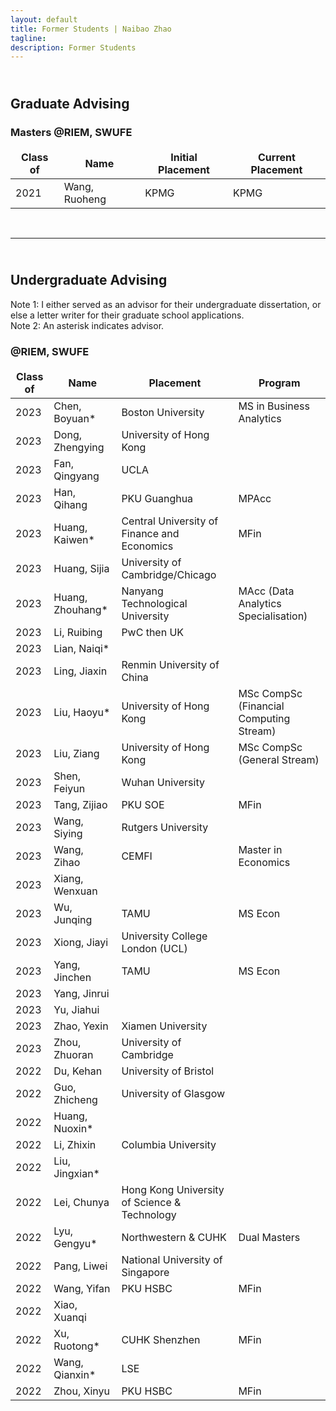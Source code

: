 ```yaml
---
layout: default
title: Former Students | Naibao Zhao
tagline: 
description: Former Students
---
```

<!--
<div class="navbar">
    <div class="navbar-inner">
        <ul class="nav">
            <li><a href="#current">current courses</a></li>
            <li><a href="#shortcourses">short courses</a></li>
            <li><a href="#misc">misc lectures</a></li>
            <li><a href="#old">former courses</a></li>
        </ul>
    </div>
</div> -->

## <br/>Graduate Advising

### Masters @RIEM, SWUFE

| Class of | Name           | Initial Placement                           | Current Placement        |
| -------- | --------------- | --------------------------------------------| ------------------------ |
| 2021     | Wang, Ruoheng  | KPMG                                       | KPMG                     |

<br/>

---
## <br/>Undergraduate Advising

Note 1: I either served as an advisor for their undergraduate dissertation, or else a letter writer for their graduate school applications.<br/>
Note 2: An asterisk indicates advisor.

### @RIEM, SWUFE

<style>
td, th {
   border: none!important;
}
</style>


| Class of | Name           | Placement                           | Program        |
| -------- | -------------- | --------------------------------------------| ------------------------ |
| 2023            | Chen, Boyuan*  | Boston University                     | MS in Business Analytics  |
| 2023            | Dong, Zhengying| University of Hong Kong                     |                          |
| 2023            | Fan, Qingyang  | UCLA                                       |                          |
| 2023            | Han, Qihang    | PKU Guanghua                                 | MPAcc                          |
| 2023            | Huang, Kaiwen* | Central University of Finance  and Economics | MFin                          |
| 2023            | Huang, Sijia   | University of Cambridge/Chicago             |                          |
| 2023            | Huang, Zhouhang* | Nanyang Technological University  | MAcc (Data Analytics Specialisation)                |
| 2023            | Li, Ruibing    | PwC then UK |  |
| 2023            | Lian, Naiqi*   |  |  |
| 2023            | Ling, Jiaxin   | Renmin University of China   |   |
| 2023            | Liu, Haoyu*    | University of Hong Kong | MSc CompSc (Financial Computing Stream)  |
| 2023            | Liu, Ziang     | University of Hong Kong  | MSc CompSc (General Stream) |
| 2023            | Shen, Feiyun   | Wuhan University                          |       |
| 2023            | Tang, Zijiao   | PKU SOE  | MFin |
| 2023            | Wang, Siying   | Rutgers University  |   |
| 2023            | Wang, Zihao    | CEMFI | Master in Economics |
| 2023            | Xiang, Wenxuan |    | |
| 2023            | Wu, Junqing    | TAMU   |  MS Econ |
| 2023            | Xiong, Jiayi   | University College London (UCL) |  |
| 2023            | Yang, Jinchen  | TAMU | MS Econ |
| 2023            | Yang, Jinrui   |     |
| 2023            | Yu, Jiahui     |      |
| 2023            | Zhao, Yexin    | Xiamen University | |
| 2023            | Zhou, Zhuoran  | University of Cambridge        |    |
| 2022            | Du, Kehan      | University of Bristol | |
| 2022            | Guo, Zhicheng  | University of Glasgow | |
| 2022            | Huang, Nuoxin* |                        |  |
| 2022            | Li, Zhixin     | Columbia University | |
| 2022            | Liu, Jingxian* |   |   |
| 2022            | Lei, Chunya    | Hong Kong University of Science & Technology | |
| 2022            | Lyu, Gengyu*   | Northwestern & CUHK  | Dual Masters |
| 2022            | Pang, Liwei    | National University of Singapore | |
| 2022            | Wang, Yifan    | PKU HSBC | MFin |
| 2022            | Xiao, Xuanqi   |                 |   |
| 2022            | Xu, Ruotong*   | CUHK Shenzhen | MFin|
| 2022            | Wang, Qianxin* | LSE  |  |
| 2022            | Zhou, Xinyu    | PKU HSBC | MFin |

<br/>

